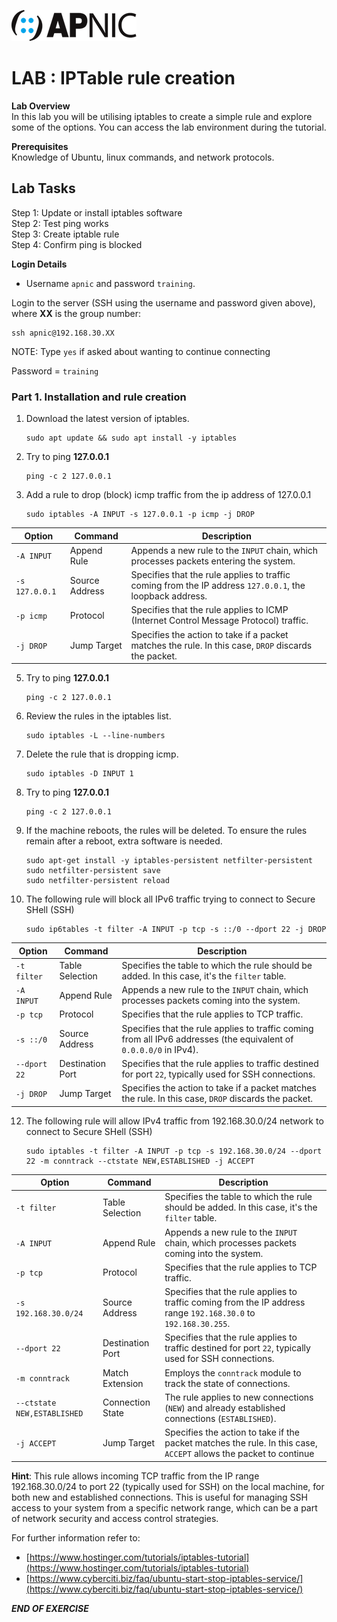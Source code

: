 ![](images/apnic_logo.png)
# LAB : IPTable rule creation

**Lab Overview** <br>
In this lab you will be utilising iptables to create a simple rule and explore some of the options. You can access the lab environment during the tutorial.

**Prerequisites** <br> 
Knowledge of Ubuntu, linux commands, and network protocols.

## Lab Tasks
Step 1: Update or install iptables software<br>
Step 2: Test ping works <br>
Step 3: Create iptable rule <br>
Step 4: Confirm ping is blocked <br>

**Login Details**
 
* Username `apnic` and password `training`.

Login to the server (SSH using the username and password given above), where **XX** is the group number:

	ssh apnic@192.168.30.XX
	
NOTE: Type `yes` if asked about wanting to continue connecting

Password = `training`

### Part 1. Installation and rule creation

1. Download the latest version of iptables.

	```
	sudo apt update && sudo apt install -y iptables
	```
			
2. Try to ping **127.0.0.1**

	```
	ping -c 2 127.0.0.1
   	```
 
3. Add a rule to drop (block) icmp traffic from the ip address of 127.0.0.1

	```
	sudo iptables -A INPUT -s 127.0.0.1 -p icmp -j DROP
	```
 
| Option         | Command        | Description                                                                                                   |
|----------------|----------------|---------------------------------------------------------------------------------------------------------------|
| `-A INPUT`     | Append Rule    | Appends a new rule to the `INPUT` chain, which processes packets entering the system.                         |
| `-s 127.0.0.1` | Source Address | Specifies that the rule applies to traffic coming from the IP address `127.0.0.1`, the loopback address.      |
| `-p icmp`      | Protocol       | Specifies that the rule applies to ICMP (Internet Control Message Protocol) traffic.                          |
| `-j DROP`      | Jump Target    | Specifies the action to take if a packet matches the rule. In this case, `DROP` discards the packet.         |


5. Try to ping **127.0.0.1**

	```
	ping -c 2 127.0.0.1
   	```
 
6. Review the rules in the iptables list.

	```
	sudo iptables -L --line-numbers
	```
 
7. Delete the rule that is dropping icmp.

	```
	sudo iptables -D INPUT 1
	```
    
8. Try to ping **127.0.0.1**

	```
	ping -c 2 127.0.0.1
	```
 
9. If the machine reboots, the rules will be deleted. To ensure the rules remain after a reboot, extra software is needed.

	```
	sudo apt-get install -y iptables-persistent netfilter-persistent
	sudo netfilter-persistent save
	sudo netfilter-persistent reload
	```
 
10. The following rule will block all IPv6 traffic trying to connect to Secure SHell (SSH)

	```
 	sudo ip6tables -t filter -A INPUT -p tcp -s ::/0 --dport 22 -j DROP
	```
 
| Option        | Command           | Description                                                                                                         |
|---------------|-------------------|---------------------------------------------------------------------------------------------------------------------|
| `-t filter`   | Table Selection   | Specifies the table to which the rule should be added. In this case, it's the `filter` table.                       |
| `-A INPUT`    | Append Rule       | Appends a new rule to the `INPUT` chain, which processes packets coming into the system.                           |
| `-p tcp`      | Protocol          | Specifies that the rule applies to TCP traffic.                                                                     |
| `-s ::/0`     | Source Address    | Specifies that the rule applies to traffic coming from all IPv6 addresses (the equivalent of `0.0.0.0/0` in IPv4). |
| `--dport 22`  | Destination Port  | Specifies that the rule applies to traffic destined for port `22`, typically used for SSH connections.             |
| `-j DROP`     | Jump Target       | Specifies the action to take if a packet matches the rule. In this case, `DROP` discards the packet.               |


12. The following rule will allow IPv4 traffic from 192.168.30.0/24 network to connect to Secure SHell (SSH)

	```
 	sudo iptables -t filter -A INPUT -p tcp -s 192.168.30.0/24 --dport 22 -m conntrack --ctstate NEW,ESTABLISHED -j ACCEPT
	```
 
| Option                     | Command        | Description                                                                                                       |
|----------------------------|----------------|-------------------------------------------------------------------------------------------------------------------|
| `-t filter`                | Table Selection| Specifies the table to which the rule should be added. In this case, it's the `filter` table.                     |
| `-A INPUT`                 | Append Rule    | Appends a new rule to the `INPUT` chain, which processes packets coming into the system.                         |
| `-p tcp`                   | Protocol       | Specifies that the rule applies to TCP traffic.                                                                   |
| `-s 192.168.30.0/24`       | Source Address | Specifies that the rule applies to traffic coming from the IP address range `192.168.30.0` to `192.168.30.255`.  |
| `--dport 22`               | Destination Port| Specifies that the rule applies to traffic destined for port `22`, typically used for SSH connections.           |
| `-m conntrack`             | Match Extension| Employs the `conntrack` module to track the state of connections.                                                  |
| `--ctstate NEW,ESTABLISHED`| Connection State| The rule applies to new connections (`NEW`) and already established connections (`ESTABLISHED`).                  |
| `-j ACCEPT`                | Jump Target    | Specifies the action to take if the packet matches the rule. In this case, `ACCEPT` allows the packet to continue|

**Hint**: This rule allows incoming TCP traffic from the IP range 192.168.30.0/24 to port 22 (typically used for SSH) on the local machine, for both new and established connections. This is useful for managing SSH access to your system from a specific network range, which can be a part of network security and access control strategies.

For further information refer to:

* [https://www.hostinger.com/tutorials/iptables-tutorial](https://www.hostinger.com/tutorials/iptables-tutorial)
* [https://www.cyberciti.biz/faq/ubuntu-start-stop-iptables-service/](https://www.cyberciti.biz/faq/ubuntu-start-stop-iptables-service/)
					
***END OF EXERCISE***
